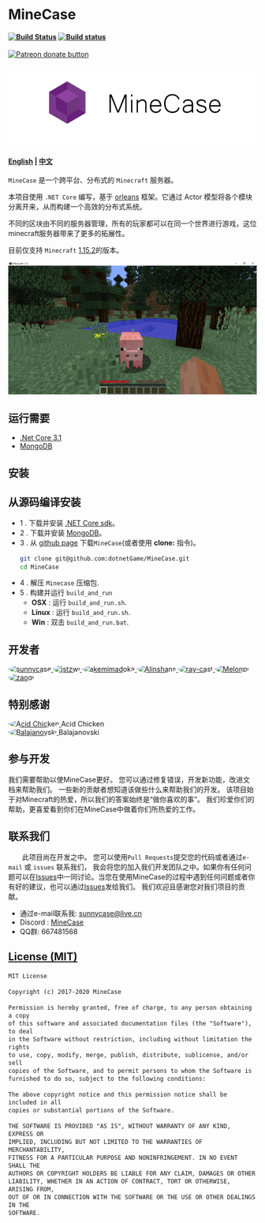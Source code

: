 MineCase 
=========================================
#### [![Build Status](https://travis-ci.org/dotnetGame/MineCase.svg?branch=master)](https://travis-ci.org/dotnetGame/MineCase)   [![Build status](https://ci.appveyor.com/api/projects/status/w9h243k1lqee2ke5/branch/master?svg=true)](https://ci.appveyor.com/project/sunnycase/minecase/branch/master) 
<a href="https://www.patreon.com/SooChowJunWang"><img src="https://img.shields.io/endpoint.svg?url=https://shieldsio-patreon.herokuapp.com/SooChowJunWang&style=for-the-badge" alt="Patreon donate button" /></a>

![Logo](doc/logo/MineCaseLogo.png)

#### [English](https://github.com/dotnetGame/MineCase/blob/master/README.md) | [中文](https://github.com/dotnetGame/MineCase/blob/master/README-zh.md) 

`MineCase` 是一个跨平台、分布式的 `Minecraft` 服务器。

本项目使用 `.NET Core` 编写，基于 [orleans](https://github.com/dotnet/orleans) 框架。它通过 Actor 模型将各个模块分离开来，从而构建一个高效的分布式系统。

不同的区块由不同的服务器管理，所有的玩家都可以在同一个世界进行游戏，这位minecraft服务器带来了更多的拓展性。

目前仅支持 `Minecraft`  [1.15.2](https://www.minecraft.net/en-us/article/minecraft-java-edition-1-15-2)的版本。

![Screenshots](screenshots/1.jpg)

## 运行需要
* [.Net Core 3.1](https://www.microsoft.com/net/download)
* [MongoDB](https://www.mongodb.com/download-center/community)

## 安装

## 从源码编译安装
* 1 . 下载并安装 [.NET Core sdk](https://www.microsoft.com/net/download)。
* 2 . 下载并安装 [MongoDB](https://www.mongodb.com/download-center?jmp=nav#community)。
* 3 . 从 [github page](https://github.com/dotnetGame/MineCase/archive/master.zip) 下载`MineCase`(或者使用 **clone:** 指令)。
	```bash
	git clone git@github.com:dotnetGame/MineCase.git
	cd MineCase
	```
* 4 . 解压 `Minecase` 压缩包.
* 5 . 构建并运行 `build_and_run`
    * **OSX** : 运行 `build_and_run.sh`.
    * **Linux** : 运行 `build_and_run.sh`.
    * **Win** : 双击 `build_and_run.bat`.

## 开发者
<div>
<span>
<a href="https://github.com/sunnycase">
<img style="border-radius:50%;width:55px;" src="https://avatars3.githubusercontent.com/u/3644879?s=460&v=4"  alt="sunnycase" />
</a>
</span>
<span>
<a href="https://github.com/jstzwj">
<img style="border-radius:50%;width:55px;" src="https://avatars0.githubusercontent.com/u/13167278?s=460&v=4"  alt="jstzwj" />
</a>
</span>
<span>
<a href="https://github.com/akemimadoka">
<img style="border-radius:50%;width:55px;" src="https://avatars3.githubusercontent.com/u/8528322?s=460&v=4"  alt="akemimadoka" />
</a>
</span>
<span>
<a href="https://github.com/Alinshans">
<img style="border-radius:50%;width:55px;" src="https://avatars1.githubusercontent.com/u/20122802?s=460&v=4"  alt="Alinshans" />
</a>
</span>
<span>
<a href="https://github.com/ray-cast">
<img style="border-radius:50%;width:55px;" src="https://avatars1.githubusercontent.com/u/6936875?s=460&v=4"  alt="ray-cast" />
</a>
</span>
<span>
<a href="https://github.com/Melonpi">
<img style="border-radius:50%;width:55px;" src="https://avatars2.githubusercontent.com/u/17426880?s=460&v=4"  alt="Melonpi" />
</a>
</span>
<span>
<a href="https://github.com/zaoqi">
<img style="border-radius:50%;width:55px;" src="https://avatars3.githubusercontent.com/u/19170231?s=460&v=4"  alt="zaoqi" />
</a>
</span>
</div>

## 特别感谢
<div>
<a href="https://www.patreon.com/acid_chicken">
<img style="border-radius:50%;width:55px;" src="https://c10.patreonusercontent.com/3/eyJ3IjoyMDB9/patreon-media/p/campaign/1299941/279827931eba4d3ebc5cc2586a106771/2.png?token-time=2145916800&token-hash=Fv8I_E9X9rxLgrnpW9dlYd5UuLKq4CEuFtCV4zmBJMc%3D"  alt="Acid Chicken" />
</a>Acid Chicken
</div>
<div>
<a href="https://www.patreon.com/user/creators?u=4934636">
<img style="border-radius:50%;width:55px;" src="https://c10.patreonusercontent.com/3/eyJ3IjoyMDB9/patreon-media/p/user/4934636/e1e75d594c234690a68fd3383bc377c2/1.jpg?token-time=2145916800&token-hash=JXAJzPnLZ5TmPij2y0SSOYgHg8Is_QQiOr6DjH9L_LU%3D"  alt="Balajanovski" />
</a>Balajanovski
</div>

## 参与开发

我们需要帮助以使MineCase更好。 您可以通过修复错误，开发新功能，改进文档来帮助我们。
一些新的贡献者想知道该做些什么来帮助我们的开发。 该项目始于对Minecraft的热爱，所以我们的答案始终是“做你喜欢的事”。
我们珍爱你们的帮助，更喜爱看到你们在MineCase中做着你们所热爱的工作。

## 联系我们
　　此项目尚在开发之中。
您可以使用`Pull Requests`提交您的代码或者通过`e-mail` 或 `issues` 联系我们， 我会将您的加入我们开发团队之中。如果你有任何问题可以在[Issues](https://github.com/dotnetGame/MineCase/issues)中一同讨论。当您在使用MineCase的过程中遇到任何问题或者你有好的建议，也可以通过[Issues](https://github.com/dotnetGame/MineCase/issues)发给我们。
我们欢迎且感谢您对我们项目的贡献。

* 通过e-mail联系我: sunnycase@live.cn
* Discord : [MineCase](https://discord.gg/8Z5RSRn)
* QQ群: 667481568

[License (MIT)](https://raw.githubusercontent.com/dotnetGame/MineCase/master/LICENSE)
-------------------------------------------------------------------------------
	MIT License
	
	Copyright (c) 2017-2020 MineCase
	
	Permission is hereby granted, free of charge, to any person obtaining a copy
	of this software and associated documentation files (the "Software"), to deal
	in the Software without restriction, including without limitation the rights
	to use, copy, modify, merge, publish, distribute, sublicense, and/or sell
	copies of the Software, and to permit persons to whom the Software is
	furnished to do so, subject to the following conditions:
	
	The above copyright notice and this permission notice shall be included in all
	copies or substantial portions of the Software.
	
	THE SOFTWARE IS PROVIDED "AS IS", WITHOUT WARRANTY OF ANY KIND, EXPRESS OR
	IMPLIED, INCLUDING BUT NOT LIMITED TO THE WARRANTIES OF MERCHANTABILITY,
	FITNESS FOR A PARTICULAR PURPOSE AND NONINFRINGEMENT. IN NO EVENT SHALL THE
	AUTHORS OR COPYRIGHT HOLDERS BE LIABLE FOR ANY CLAIM, DAMAGES OR OTHER
	LIABILITY, WHETHER IN AN ACTION OF CONTRACT, TORT OR OTHERWISE, ARISING FROM,
	OUT OF OR IN CONNECTION WITH THE SOFTWARE OR THE USE OR OTHER DEALINGS IN THE
	SOFTWARE.




